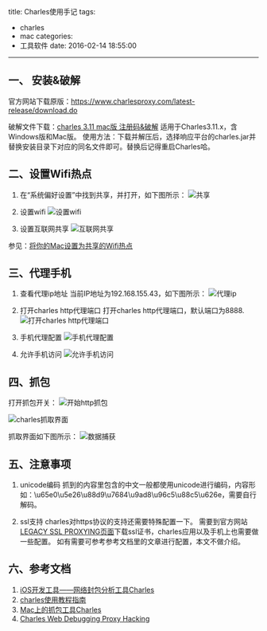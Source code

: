 title: Charles使用手记
tags:
  - charles
  - mac
categories:
  - 工具软件
date: 2016-02-14 18:55:00
---

## 一、 安装&破解
官方网站下载原版：https://www.charlesproxy.com/latest-release/download.do

破解文件下载：[charles 3.11 mac版 注册码&破解](http://www.typechodev.com/index.php/archives/518/)
适用于Charles3.11.x，含Windows版和Mac版。
使用方法：下载并解压后，选择响应平台的charles.jar并替换安装目录下对应的同名文件即可。替换后记得重启Charles哈。


## 二、设置Wifi热点
1. 在“系统偏好设置”中找到共享，并打开，如下图所示：
![共享](http://images.macx.cn/forum/201212/13/234626efeiiiee0ie0de1d.png)

2. 设置wifi
![设置wifi](http://images.macx.cn/forum/201212/13/234626dfzl5ddirvab0wlf.png)

3. 设置互联网共享
![互联网共享](http://images.macx.cn/forum/201212/13/234626zltkgqegkdk9egk9.png)

参见：[将你的Mac设置为共享的Wifi热点](http://www.macx.cn/thread-2076838-1-1.html)


<!-- more -->


## 三、代理手机
1. 查看代理ip地址
当前IP地址为192.168.155.43，如下图所示：
![代理ip](http://7xkl4i.com1.z0.glb.clouddn.com/charles-proxy-local-ip.png)

2. 打开charles http代理端口
打开charles http代理端口，默认端口为8888.
![打开charles http代理端口](http://7xkl4i.com1.z0.glb.clouddn.com/charles-proxy-http-setting.png)

3. 手机代理配置
![手机代理配置](http://7xkl4i.com1.z0.glb.clouddn.com/charles-proxy-phone.jpg)

4. 允许手机访问
![允许手机访问](http://7xkl4i.com1.z0.glb.clouddn.com/charles-proxy-trust-dialog.png)


## 四、抓包
打开抓包开关：
![开始http抓包](http://7xkl4i.com1.z0.glb.clouddn.com/charles-proxy-http-switch.png)

![charles抓取界面](http://cdn.infoqstatic.com/statics_s1_20160128-0241u2/resource/articles/network-packet-analysis-tool-charles/zh/resources/1009004.jpg)

抓取界面如下图所示：
![数据捕获](http://img.blog.csdn.net/20141130195559531?watermark/2/text/aHR0cDovL2Jsb2cuY3Nkbi5uZXQvamlhbmd3ZWkwOTEwNDEwMDAz/font/5a6L5L2T/fontsize/400/fill/I0JBQkFCMA==/dissolve/70/gravity/Center)


## 五、注意事项
1. unicode编码
抓到的内容里包含的中文一般都使用unicode进行编码，内容形如：\u65e0\u5e26\u88d9\u7684\u9ad8\u96c5\u88c5\u626e，需要自行解码。

2. ssl支持
charles对https协议的支持还需要特殊配置一下。
需要到官方网站[LEGACY SSL PROXYING页面](http://www.charlesproxy.com/documentation/additional/legacy-ssl-proxying/)下载ssl证书，charles应用以及手机上也需要做一些配置。
如有需要可参考参考文档里的文章进行配置，本文不做介绍。


## 六、参考文档
1. [iOS开发工具——网络封包分析工具Charles](http://www.infoq.com/cn/articles/network-packet-analysis-tool-charles)
2. [charles使用教程指南](http://drops.wooyun.org/tips/2423)
3. [Mac上的抓包工具Charles](http://blog.csdn.net/jiangwei0910410003/article/details/41620363)
4. [Charles Web Debugging Proxy Hacking](http://www.gfzj.us/tech/2015/06/24/charles-hacking.html)
